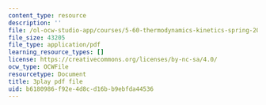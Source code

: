 ```yaml
---
content_type: resource
description: ''
file: /ol-ocw-studio-app/courses/5-60-thermodynamics-kinetics-spring-2008/b6180986f92e4d8cd16bb9ebfda44536_DZ138JSpoxQ.pdf
file_size: 43205
file_type: application/pdf
learning_resource_types: []
license: https://creativecommons.org/licenses/by-nc-sa/4.0/
ocw_type: OCWFile
resourcetype: Document
title: 3play pdf file
uid: b6180986-f92e-4d8c-d16b-b9ebfda44536
---
```

